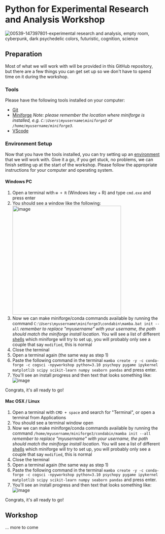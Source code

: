 # Python for Experimental Research and Analysis Workshop

![00539-147397801-experimental research and analysis, empty room, cyberpunk, dark psychedelic colors, futuristic, cognition, science](https://github.com/zeyus/PyResearchWorkshop/assets/75656/f94cbca9-db0d-4960-9ade-8a27d0affe76)

## Preparation

Most of what we will work with will be provided in this GitHub repository, but there are a few things you can get set up so we don't have to spend time on it during the workshop.

### Tools

Please have the following tools installed on your computer:

- [Git](https://git-scm.com/book/en/v2/Getting-Started-Installing-Git)
- [Miniforge](https://github.com/conda-forge/miniforge?tab=readme-ov-file#miniforge3) *Note: please remember the location where miniforge is installed, e.g. `C:\Users\myusername\miniforge3` or `/home/myusername/miniforge3`.*
- [VScode](https://code.visualstudio.com/)

### Environment Setup

Now that you have the tools installed, you can try setting up an [environment](https://docs.conda.io/projects/conda/en/latest/user-guide/concepts/environments.html) that we will work with. Give it a go, if you get stuck, no problems, we can finish setting up at the start of the workshop. Please follow the appropriate instructions for your computer and operating system.

#### Windows PC

1. Open a terminal with `⊞ + R` (Windows key + R) and type `cmd.exe` and press enter
2. You should see a window like the following:<br/><img width="352" alt="image" src="https://github.com/zeyus/PyResearchWorkshop/assets/75656/cab5effe-2f45-4e77-b02f-ea2d6fa8516b">
3. Now we can make miniforge/conda commands available by running the command `C:\Users\myusername\miniforge3\condabin\mamba.bat init --all` *remember to replace "myusername" with your username, the path should match the miniforge install location*. You will see a list of different [shells](https://en.wikipedia.org/wiki/Shell_(computing)) which miniforge will try to set up, you will probably only see a couple that say `modified`, this is normal
5. Close the terminal
6. Open a terminal again (the same way as step 1)
7. Paste the following command in the terminal `mamba create -y -c conda-forge -c cogsci -npyworkshop python=3.10 psychopy pygame ipykernel matplotlib scipy scikit-learn numpy seaborn pandas` and press enter.
8. You'll see an install progress and then text that looks something like:<br/>![image](https://github.com/zeyus/PyResearchWorkshop/assets/75656/c60510df-8a4b-4016-aced-82a1351e1582)

Congrats, it's all ready to go!

#### Mac OSX / Linux

1. Open a terminal with `CMD + space` and search for "Terminal", or open a terminal from Applications
2. You should see a terminal window open
3. Now we can make miniforge/conda commands available by running the command `/home/myusername/miniforge3/condabin/mamba init --all` *remember to replace "myusername" with your username, the path should match the miniforge install location*. You will see a list of different [shells](https://en.wikipedia.org/wiki/Shell_(computing)) which miniforge will try to set up, you will probably only see a couple that say `modified`, this is normal
5. Close the terminal
6. Open a terminal again (the same way as step 1)
7. Paste the following command in the terminal `mamba create -y -c conda-forge -c cogsci -npyworkshop python=3.10 psychopy pygame ipykernel matplotlib scipy scikit-learn numpy seaborn pandas` and press enter.
8. You'll see an install progress and then text that looks something like:<br/>![image](https://github.com/zeyus/PyResearchWorkshop/assets/75656/c60510df-8a4b-4016-aced-82a1351e1582)

Congrats, it's all ready to go!

## Workshop

... more to come
